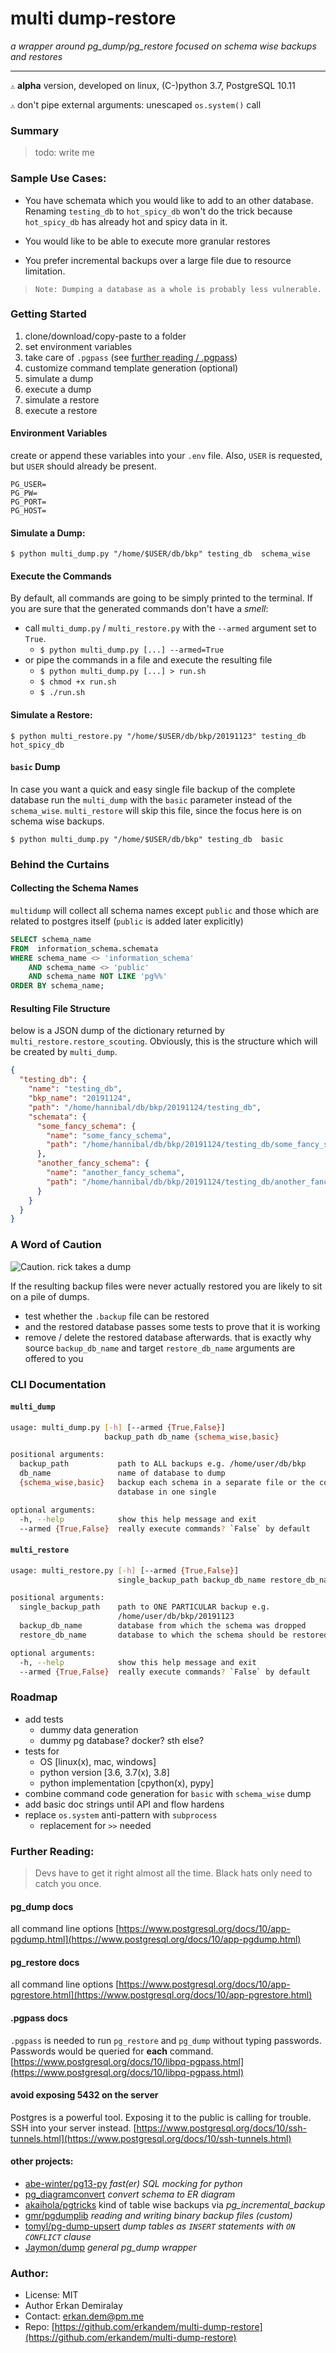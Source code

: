 # multi dump-restore
*a wrapper around pg_dump/pg_restore focused on schema wise backups and restores*
* * * 


`⚠`️ **alpha** version, developed on linux, (C-)python 3.7, PostgreSQL 10.11

`⚠`️ don't pipe external arguments: unescaped `os.system()` call


### Summary
> todo: write me

### Sample Use Cases:
  - You have schemata which you would like to add to an other database.
    Renaming `testing_db` to `hot_spicy_db` won't do the trick because
    `hot_spicy_db` has already hot and spicy data in it.

  - You would like to be able to execute more granular restores

  - You prefer incremental backups over a large file due to resource limitation.

>`Note: Dumping a database as a whole is probably less vulnerable.`

### Getting Started
 1. clone/download/copy-paste to a folder
 2. set environment variables 
 3. take care of `.pgpass` (see [further reading / .pgpass](#pgpass))
 4. customize command template generation (optional)
 5. simulate a dump
 6. execute a dump
 7. simulate a restore
 8. execute a restore
 

#### Environment Variables
create or append these variables into your `.env` file.
Also, `USER` is requested, but `USER` should already be present.
```
PG_USER=
PG_PW=
PG_PORT=
PG_HOST=
```

#### Simulate a Dump:
```$ python multi_dump.py "/home/$USER/db/bkp" testing_db  schema_wise```

#### Execute the Commands
By default, all commands are going to be simply printed to the terminal.
If you are sure that the generated commands don't have a *smell*: 
 - call `multi_dump.py` / `multi_restore.py` with the `--armed` argument set to `True`.
     - `$ python multi_dump.py [...] --armed=True`
 - or pipe the commands in a file and execute the resulting file
    - `$ python multi_dump.py [...] > run.sh`
    - `$ chmod +x run.sh` 
    - `$ ./run.sh`

#### Simulate a Restore:
```$ python multi_restore.py "/home/$USER/db/bkp/20191123" testing_db hot_spicy_db```

#### `basic` Dump
In case you want a quick and easy single file backup of the complete database
 run the `multi_dump` with the `basic` parameter instead of the `schema_wise`. 
 `multi_restore` will skip this file, since the focus here is on schema wise backups.

```$ python multi_dump.py "/home/$USER/db/bkp" testing_db  basic```


### Behind the Curtains
#### Collecting the Schema Names
`multidump` will collect all schema names except `public` and those which are
related to postgres itself (`public` is added later explicitly)

```SQL
SELECT schema_name
FROM  information_schema.schemata
WHERE schema_name <> 'information_schema'
    AND schema_name <> 'public'
    AND schema_name NOT LIKE 'pg%%'
ORDER BY schema_name;
```

#### Resulting File Structure
below is a JSON dump of the dictionary returned by `multi_restore.restore_scouting`.
Obviously, this is the structure which will be created by `multi_dump`.
```json
{
  "testing_db": {
    "name": "testing_db",
    "bkp_name": "20191124",
    "path": "/home/hannibal/db/bkp/20191124/testing_db",
    "schemata": {
      "some_fancy_schema": {
        "name": "some_fancy_schema",
        "path": "/home/hannibal/db/bkp/20191124/testing_db/some_fancy_schema.backup"
      },
      "another_fancy_schema": {
        "name": "another_fancy_schema",
        "path": "/home/hannibal/db/bkp/20191124/testing_db/another_fancy_schema.backup"
      }
    }
  }
}
```

### A Word of Caution

![Caution. rick takes a dump](docs/static/take_a_dump.png) 

If the resulting backup files were never actually restored
you are likely to sit on a pile of dumps. 
 - test whether the `.backup` file can be restored
 - and the restored database passes some tests to prove that it is working
 - remove / delete the restored database afterwards. 
    that is exactly why source `backup_db_name` and target `restore_db_name`
    arguments are offered to you


### CLI Documentation
#### `multi_dump`
```bash
usage: multi_dump.py [-h] [--armed {True,False}]
                     backup_path db_name {schema_wise,basic}

positional arguments:
  backup_path           path to ALL backups e.g. /home/user/db/bkp
  db_name               name of database to dump
  {schema_wise,basic}   backup each schema in a separate file or the complete
                        database in one single

optional arguments:
  -h, --help            show this help message and exit
  --armed {True,False}  really execute commands? `False` by default
```
#### `multi_restore`
```bash
usage: multi_restore.py [-h] [--armed {True,False}]
                        single_backup_path backup_db_name restore_db_name

positional arguments:
  single_backup_path    path to ONE PARTICULAR backup e.g.
                        /home/user/db/bkp/20191123
  backup_db_name        database from which the schema was dropped
  restore_db_name       database to which the schema should be restored to

optional arguments:
  -h, --help            show this help message and exit
  --armed {True,False}  really execute commands? `False` by default
```

### Roadmap

 - add tests
   - dummy data generation
   - dummy pg database? docker? sth else?
 - tests for
    - OS [linux(x), mac, windows]
    - python version [3.6, 3.7(x), 3.8]
    - python implementation [cpython(x), pypy]
 - combine command code generation for `basic` with `schema_wise` dump
 - add basic doc strings until API and flow hardens
 - replace `os.system` anti-pattern with `subprocess`
   - replacement for `>>` needed 
 
### Further Reading:
> Devs have to get it right almost all the time.
Black hats only need to catch you once.

#### pg_dump docs
all command line options
[https://www.postgresql.org/docs/10/app-pgdump.html](https://www.postgresql.org/docs/10/app-pgdump.html)


#### pg_restore docs
all command line options
[https://www.postgresql.org/docs/10/app-pgrestore.html](https://www.postgresql.org/docs/10/app-pgrestore.html)

#### .pgpass docs
<a id="pgpass"></a>
`.pgpass` is needed to run `pg_restore` and `pg_dump` without typing passwords.
Passwords would be queried for **each** command.
[https://www.postgresql.org/docs/10/libpq-pgpass.html](https://www.postgresql.org/docs/10/libpq-pgpass.html)

#### avoid exposing 5432 on the server
Postgres is a powerful tool. Exposing it to the public is calling for trouble.
SSH into your server instead. 
[https://www.postgresql.org/docs/10/ssh-tunnels.html](https://www.postgresql.org/docs/10/ssh-tunnels.html)

#### other projects:

 - [abe-winter/pg13-py](https://github.com/abe-winter/pg13-py)  *fast(er) SQL mocking for python* 
 - [pg_diagramconvert](https://github.com/qweeze/pg_diagram) *convert schema to ER diagram* 
 - [akaihola/pgtricks](https://github.com/akaihola/pgtricks) kind of table wise backups via *pg_incremental_backup*
 - [gmr/pgdumplib](https://github.com/gmr/pgdumplib) *reading and writing binary backup files (custom)*
 - [tomyl/pg-dump-upsert](https://github.com/tomyl/pg-dump-upsert) *dump tables as `INSERT` statements with `ON CONFLICT` clause* 
 - [Jaymon/dump](https://github.com/Jaymon/dump)  *general pg_dump wrapper*


### Author:
 - License: MIT
 - Author Erkan Demiralay
 - Contact:  [erkan.dem@pm.me](mailto:erkan.dem@pm.me)
 - Repo: [https://github.com/erkandem/multi-dump-restore](https://github.com/erkandem/multi-dump-restore)

